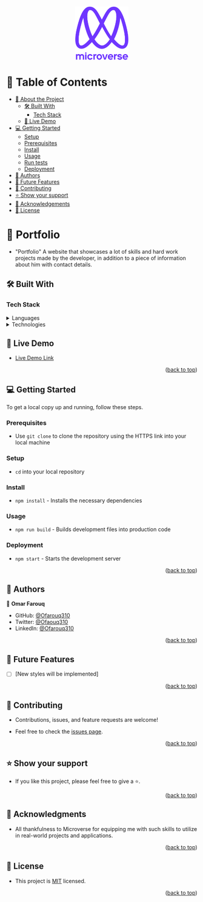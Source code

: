 <a name="readme-top"></a>

<div align="center">

  <img src="https://github.com/Ofarouq310/Microverse_readme-template/blob/master/murple_logo.png" alt="logo" width="140"  height="auto" />
  <br/>

</div>

<!-- TABLE OF CONTENTS -->

# 📗 Table of Contents

- [📖 About the Project](#about-project)
  - [🛠 Built With](#built-with)
    - [Tech Stack](#tech-stack)
  - [🚀 Live Demo](#live-demo)
- [💻 Getting Started](#getting-started)
  - [Setup](#setup)
  - [Prerequisites](#prerequisites)
  - [Install](#install)
  - [Usage](#usage)
  - [Run tests](#run-tests)
  - [Deployment](#deployment)
- [👥 Authors](#authors)
- [🔭 Future Features](#future-features)
- [🤝 Contributing](#contributing)
- [⭐️ Show your support](#support)
- [🙏 Acknowledgements](#acknowledgements)
- [📝 License](#license)

<!-- PROJECT DESCRIPTION -->

# 📖 Portfolio <a name="about-project"></a>

- "Portfolio" A website that showcases a lot of skills and hard work projects made by the developer, in addition to a piece of information about him with contact details.


## 🛠 Built With <a name="built-with"></a>

### Tech Stack <a name="tech-stack"></a>

<details>
  <summary>Languages</summary>
  <ul>
    <li>HTML</li>
    <li>CSS</li>
  </ul>
</details>


<details>
  <summary>Technologies</summary>
  <ul>
    <li>Linters</li>
  </ul>
</details>

<!-- LIVE DEMO -->

## 🚀 Live Demo <a name="live-demo"></a>

- [Live Demo Link](https://ofarouq310.github.io/Microverse_Portfolio/)

<p align="right">(<a href="#readme-top">back to top</a>)</p>

<!-- GETTING STARTED -->

## 💻 Getting Started <a name="getting-started"></a>

To get a local copy up and running, follow these steps.

### Prerequisites

- Use `git clone` to clone the repository using the HTTPS link into your local machine

### Setup

- `cd` into your local repository

### Install

- `npm install` - Installs the necessary dependencies

### Usage

- `npm run build` - Builds development files into production code

### Deployment

- `npm start` - Starts the development server

<p align="right">(<a href="#readme-top">back to top</a>)</p>

<!-- AUTHORS -->

## 👥 Authors <a name="authors"></a>

👤 **Omar Farouq**

- GitHub: [@Ofarouq310](https://github.com/Ofarouq310)
- Twitter: [@Ofaouq310](https://twitter.com/ofarouq310)
- LinkedIn: [@Ofarouq310](https://www.linkedin.com/in/Ofarouq310/)

<p align="right">(<a href="#readme-top">back to top</a>)</p>

<!-- FUTURE FEATURES -->

## 🔭 Future Features <a name="future-features"></a>

- [ ] [New styles will be implemented]

<p align="right">(<a href="#readme-top">back to top</a>)</p>

<!-- CONTRIBUTING -->

## 🤝 Contributing <a name="contributing"></a>

- Contributions, issues, and feature requests are welcome!

- Feel free to check the [issues page](../../issues/).

<p align="right">(<a href="#readme-top">back to top</a>)</p>

<!-- SUPPORT -->

## ⭐️ Show your support <a name="support"></a>

- If you like this project, please feel free to give a ⭐.

<p align="right">(<a href="#readme-top">back to top</a>)</p>

<!-- ACKNOWLEDGEMENTS -->

## 🙏 Acknowledgments <a name="acknowledgements"></a>

- All thankfulness to Microverse for equipping me with such skills to utilize in real-world projects and applications. 

<p align="right">(<a href="#readme-top">back to top</a>)</p>

<!-- LICENSE -->

## 📝 License <a name="license"></a>

- This project is [MIT](./LICENSE) licensed.

<p align="right">(<a href="#readme-top">back to top</a>)</p>
